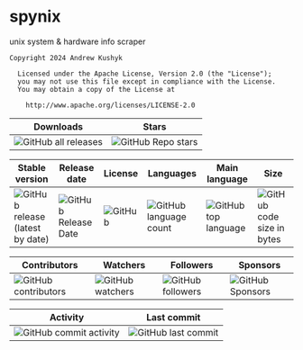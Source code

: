# spynix
unix system & hardware info scraper

    Copyright 2024 Andrew Kushyk

      Licensed under the Apache License, Version 2.0 (the "License");
      you may not use this file except in compliance with the License.
      You may obtain a copy of the License at
        
        http://www.apache.org/licenses/LICENSE-2.0

| Downloads | Stars |
|---|---|
| ![GitHub all releases](https://img.shields.io/github/downloads/git-user-cpp/spynix/total?color=00FF00&label=Downloads&logo=GitHub&logoColor=00FF00&style=plastic) | ![GitHub Repo stars](https://img.shields.io/github/stars/git-user-cpp/spynix?color=FFFF00&label=Stars&logo=GitHub&logoColor=FFFF00&style=plastic) |

| Stable version | Release date | License | Languages | Main language | Size |
|---|---|---|---|---|---|
| ![GitHub release (latest by date)](https://img.shields.io/github/v/release/git-user-cpp/spynix?color=ff0000&label=Release&logo=GitHub&logoColor=ff0000&style=plastic) | ![GitHub Release Date](https://img.shields.io/github/release-date/git-user-cpp/spynix?color=ff4500&label=Release%20date&logo=GitHub&logoColor=ff4500&style=plastic) | ![GitHub](https://img.shields.io/github/license/git-user-cpp/spynix?color=FFD700&label=License&logo=GitHub&logoColor=FFD700&style=plastic) | ![GitHub language count](https://img.shields.io/github/languages/count/git-user-cpp/spynix?color=7FFFD4&label=Languages&logo=GitHub&logoColor=7FFFD4&style=plastic) | ![GitHub top language](https://img.shields.io/github/languages/top/git-user-cpp/spynix?color=red&label=Rust&logo=GitHub&logoColor=red&style=plastic) | ![GitHub code size in bytes](https://img.shields.io/github/languages/code-size/git-user-cpp/spynix?color=00BFFF&label=Code%20size&logo=GitHub&logoColor=00BFFF&style=plastic) |

| Contributors | Watchers | Followers | Sponsors |
|---|---|---|---|
| ![GitHub contributors](https://img.shields.io/github/contributors-anon/git-user-cpp/spynix?color=ff0000&label=Contributors&logo=GitHub&logoColor=ff0000&style=plastic) | ![GitHub watchers](https://img.shields.io/github/watchers/git-user-cpp/spynix?color=DC143C&label=Watchers&logo=GitHub&logoColor=DC143C&style=plastic) | ![GitHub followers](https://img.shields.io/github/followers/git-user-cpp?color=7FFF00&label=Followers&logo=GitHub&logoColor=7FFF00&style=plastic) | ![GitHub Sponsors](https://img.shields.io/github/sponsors/git-user-cpp?color=00FFFF&label=Sponsors&logo=GitHub&logoColor=00FFFF&style=plastic) |

| Activity | Last commit|
|---|---|
| ![GitHub commit activity](https://img.shields.io/github/commit-activity/y/git-user-cpp/spynix?color=98FB98&label=Commit%20activity&logo=GitHub&logoColor=98FB98&style=plastic) | ![GitHub last commit](https://img.shields.io/github/last-commit/git-user-cpp/spynix?color=98FB98&label=Last%20commit&logo=GitHub&logoColor=98FB98&style=plastic) |
